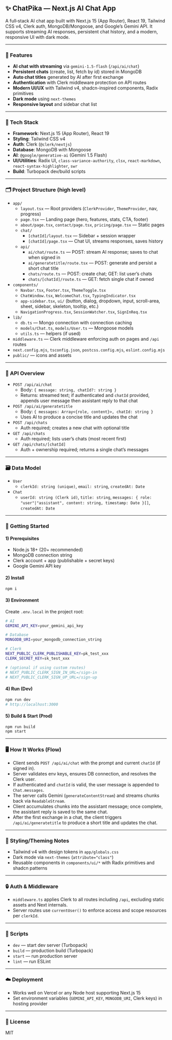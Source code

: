 ## ✨ ChatPika — Next.js AI Chat App

A full‑stack AI chat app built with Next.js 15 (App Router), React 19, Tailwind CSS v4, Clerk auth, MongoDB/Mongoose, and Google’s Gemini API. It supports streaming AI responses, persistent chat history, and a modern, responsive UI with dark mode.

---

### 🚀 Features
- **AI chat with streaming** via `gemini-1.5-flash` (`/api/ai/chat`)
- **Persistent chats** (create, list, fetch by id) stored in MongoDB
- **Auto chat titles** generated by AI after first exchange
- **Authentication** with Clerk middleware protection on API routes
- **Modern UI/UX** with Tailwind v4, shadcn-inspired components, Radix primitives
- **Dark mode** using `next-themes`
- **Responsive layout** and sidebar chat list

---

### 🧱 Tech Stack
- **Framework**: Next.js 15 (App Router), React 19
- **Styling**: Tailwind CSS v4
- **Auth**: Clerk (`@clerk/nextjs`)
- **Database**: MongoDB with Mongoose
- **AI**: `@google/generative-ai` (Gemini 1.5 Flash)
- **UI/Utilities**: Radix UI, `class-variance-authority`, `clsx`, `react-markdown`, `react-syntax-highlighter`, `swr`
- **Build**: Turbopack dev/build scripts

---

### 🗂️ Project Structure (high level)
- `app/`
  - `layout.tsx` — Root providers (`ClerkProvider`, `ThemeProvider`, nav, progress)
  - `page.tsx` — Landing page (hero, features, stats, CTA, footer)
  - `about/page.tsx`, `contact/page.tsx`, `pricing/page.tsx` — Static pages
  - `chat/`
    - `[chatId]/layout.tsx` — Sidebar + session wrapper
    - `[chatId]/page.tsx` — Chat UI, streams responses, saves history
  - `api/`
    - `ai/chat/route.ts` — POST: stream AI response; saves to chat when signed in
    - `ai/generatetitle/route.tsx` — POST: generate and persist a short chat title
    - `chats/route.ts` — POST: create chat; GET: list user’s chats
    - `chats/[chatId]/route.ts` — GET: fetch single chat if owned
- `components/`
  - `Navbar.tsx`, `Footer.tsx`, `ThemeToggle.tsx`
  - `ChatWindow.tsx`, `WelcomeChat.tsx`, `TypingIndicator.tsx`
  - `app-sidebar.tsx`, `ui/` (button, dialog, dropdown, input, scroll-area, sheet, sidebar, skeleton, tooltip, etc.)
  - `NavigationProgress.tsx`, `SessionWatcher.tsx`, `SignInReq.tsx`
- `lib/`
  - `db.ts` — Mongo connection with connection caching
  - `models/Chat.ts`, `models/User.ts` — Mongoose models
  - `utils.ts` — helpers (if used)
- `middleware.ts` — Clerk middleware enforcing auth on pages and `/api` routes
- `next.config.mjs`, `tsconfig.json`, `postcss.config.mjs`, `eslint.config.mjs`
- `public/` — icons and assets

---

### 🔌 API Overview
- `POST /api/ai/chat`
  - Body: `{ message: string, chatId?: string }`
  - Returns: streamed text; if authenticated and `chatId` provided, appends user message then assistant reply to that chat
- `POST /api/ai/generatetitle`
  - Body: `{ messages: Array<{role, content}>, chatId: string }`
  - Uses AI to produce a concise title and updates the chat
- `POST /api/chats`
  - Auth required; creates a new chat with optional title
- `GET /api/chats`
  - Auth required; lists user’s chats (most recent first)
- `GET /api/chats/[chatId]`
  - Auth + ownership required; returns a single chat’s messages

---

### 🗃️ Data Model
- `User`
  - `clerkId: string (unique)`, `email: string`, `createdAt: Date`
- `Chat`
  - `userId: string (Clerk id)`, `title: string`, `messages: { role: "user"|"assistant", content: string, timestamp: Date }[]`, `createdAt: Date`

---

### 🧰 Getting Started

#### 1) Prerequisites
- Node.js 18+ (20+ recommended)
- MongoDB connection string
- Clerk account + app (publishable + secret keys)
- Google Gemini API key

#### 2) Install
```bash
npm i
```

#### 3) Environment
Create `.env.local` in the project root:
```bash
# AI
GEMINI_API_KEY=your_gemini_api_key

# Database
MONGODB_URI=your_mongodb_connection_string

# Clerk
NEXT_PUBLIC_CLERK_PUBLISHABLE_KEY=pk_test_xxx
CLERK_SECRET_KEY=sk_test_xxx

# (optional if using custom routes)
# NEXT_PUBLIC_CLERK_SIGN_IN_URL=/sign-in
# NEXT_PUBLIC_CLERK_SIGN_UP_URL=/sign-up
```

#### 4) Run (Dev)
```bash
npm run dev
# http://localhost:3000
```

#### 5) Build & Start (Prod)
```bash
npm run build
npm start
```

---

### 🖥️ How It Works (Flow)
- Client sends `POST /api/ai/chat` with the prompt and current `chatId` (if signed in).
- Server validates env keys, ensures DB connection, and resolves the Clerk user.
- If authenticated and `chatId` is valid, the user message is appended to `Chat.messages`.
- The server calls Gemini (`generateContentStream`) and streams chunks back via `ReadableStream`.
- Client accumulates chunks into the assistant message; once complete, the assistant reply is saved to the same chat.
- After the first exchange in a chat, the client triggers `/api/ai/generatetitle` to produce a short title and updates the chat.

---

### 🎨 Styling/Theming Notes
- Tailwind v4 with design tokens in `app/globals.css`
- Dark mode via `next-themes` (`attribute="class"`)
- Reusable components in `components/ui/*` with Radix primitives and shadcn patterns

---

### 🔒 Auth & Middleware
- `middleware.ts` applies Clerk to all routes including `/api`, excluding static assets and Next internals.
- Server routes use `currentUser()` to enforce access and scope resources per `clerkId`.

---

### 🧪 Scripts
- `dev` — start dev server (Turbopack)
- `build` — production build (Turbopack)
- `start` — run production server
- `lint` — run ESLint

---

### ☁️ Deployment
- Works well on Vercel or any Node host supporting Next.js 15
- Set environment variables (`GEMINI_API_KEY`, `MONGODB_URI`, Clerk keys) in hosting provider

---

### 📄 License
MIT